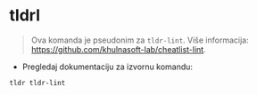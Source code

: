 # tldrl

> Ova komanda je pseudonim za `tldr-lint`.
> Više informacija: <https://github.com/khulnasoft-lab/cheatlist-lint>.

- Pregledaj dokumentaciju za izvornu komandu:

`tldr tldr-lint`
